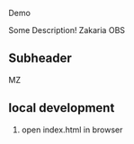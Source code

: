 Demo

Some Description!
Zakaria OBS
## Subheader
MZ
 ## local development

 1. open index.html in browser
